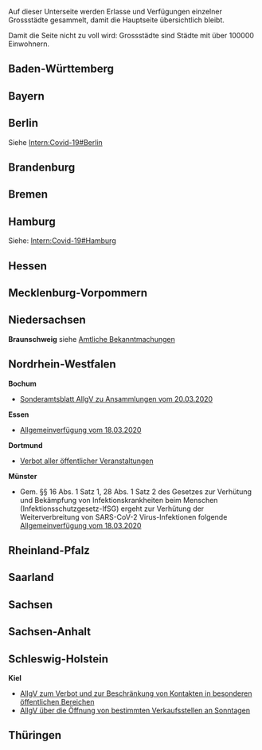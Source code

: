 Auf dieser Unterseite werden Erlasse und Verfügungen einzelner
Grossstädte gesammelt, damit die Hauptseite übersichtlich bleibt.

Damit die Seite nicht zu voll wird: Grossstädte sind Städte mit über
100000 Einwohnern.

## Baden-Württemberg

## Bayern

## Berlin

Siehe [Intern:Covid-19\#Berlin](Intern:Covid-19#Berlin "wikilink")

## Brandenburg

## Bremen

## Hamburg

Siehe: [Intern:Covid-19\#Hamburg](Intern:Covid-19#Hamburg "wikilink")

## Hessen

## Mecklenburg-Vorpommern

## Niedersachsen

**Braunschweig** siehe [Amtliche
Bekanntmachungen](https://www.braunschweig.de/politik_verwaltung/bekanntmachungen/oeffentliche/index.php)

## Nordrhein-Westfalen

**Bochum**
 - [Sonderamtsblatt AllgV zu Ansammlungen vom 20.03.2020](https://www.bochum.de/C125830C0042AB74/vwContentByKey/F54A59736768EEB2C125853100526038/$FILE/amtsblatt_19_2020_Sonderausgabe.pdf)

**Essen**

  - [Allgemeinverfügung
    vom 18.03.2020](https://media.essen.de/media/wwwessende/aemter/32/Coronavirus_20200318_Allgemeinverfuegung_Stadt_Essen.pdf)

**Dortmund**

  - [Verbot aller öffentlicher
    Veranstaltungen](https://www.dortmund.de/media/downloads/pdf/bekanntmachungen/db_2020/dobeka_11_2020_Extraausgabe.pdf)

**Münster**

  - Gem. §§ 16 Abs. 1 Satz 1, 28 Abs. 1 Satz 2 des Gesetzes zur
    Verhütung und Bekämpfung von Infektionskrankheiten beim Menschen
    (Infektionsschutzgesetz-IfSG) ergeht zur Verhütung der
    Weiterverbreitung von SARS-CoV-2 Virus-Infektionen folgende
    [Allgemeinverfügung
    vom 18.03.2020](https://www.muenster.de/muenster_media/PDF/Allgemeinverf%C3%BCgung.pdf)

## Rheinland-Pfalz

## Saarland

## Sachsen

## Sachsen-Anhalt

## Schleswig-Holstein

**Kiel**

  - [AllgV zum Verbot und zur Beschränkung von Kontakten in besonderen
    öffentlichen
    Bereichen](https://www.kiel.de/de/_data/ortsrecht_bekanntmachungen/root/download.php?typ=bm&fid=bd9f314c5ec98c4336dcd02a85a35f0c)
  - [AllgV über die Öffnung von bestimmten Verkaufsstellen an
    Sonntagen](https://www.kiel.de/de/_data/ortsrecht_bekanntmachungen/root/download.php?typ=bm&fid=b42a11b10faca33a01ef9698eb7cde6c)

## Thüringen
